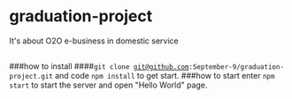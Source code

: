 # graduation-project
It's about O2O e-business in domestic service
##
###how to install
####<code>git clone git@github.com:September-9/graduation-project.git</code>
and code <code>npm install</code> to get start. 
###how to start
enter <code>npm start</code> to start the server and open "Hello World" page.
